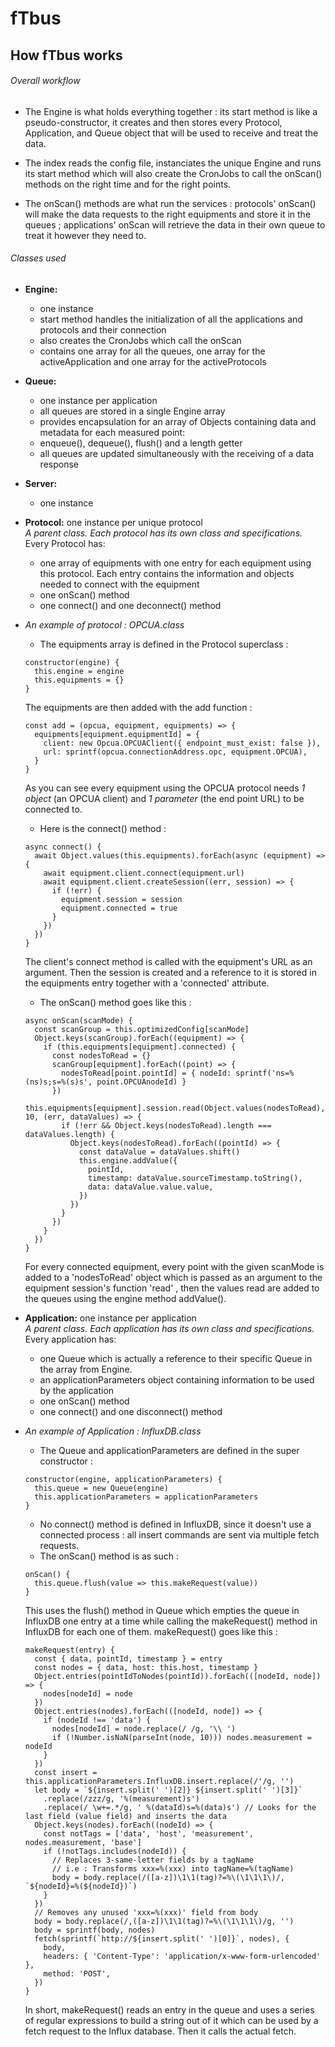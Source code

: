 # fTbus
## How fTbus works

###### Overall workflow

* The Engine is what holds everything together : its start method is like a pseudo-constructor, it creates and then stores every Protocol, Application, and Queue object that will be used to receive and treat the data.

* The index reads the config file, instanciates the unique Engine and runs its start method which will also create the CronJobs to call the onScan() methods on the right time and for the right points.

* The onScan() methods are what run the services : protocols' onScan() will make the data requests to the right equipments and store it in the queues ; applications' onScan will retrieve the data in their own queue to treat it however they need to.

###### Classes used


* **Engine:**  
  * one instance  
  * start method handles the initialization of all the applications and protocols and their connection  
  * also creates the CronJobs which call the onScan  
  * contains one array for all the queues, one array for the activeApplication and one array for the activeProtocols  

* **Queue:**  
  * one instance per application  
  * all queues are stored in a single Engine array  
  * provides encapsulation for an array of Objects containing data and metadata for each measured point:  
  * enqueue(), dequeue(), flush() and a length getter  
  * all queues are updated simultaneously with the receiving of a data response  

* **Server:**  
  * one instance

* **Protocol:** one instance per unique protocol  
*A parent class. Each protocol has its own class and specifications.*  
Every Protocol has:  
  * one array of equipments with one entry for each equipment using this protocol. Each entry contains the information and objects needed to connect with the equipment  
  * one onScan() method  
  * one connect() and one deconnect() method  


* *An example of protocol : OPCUA.class*
  * The equipments array is defined in the Protocol superclass :
  ```
  constructor(engine) {
    this.engine = engine
    this.equipments = {}
  }
  ```
  The equipments are then added with the add function :  
  ```
  const add = (opcua, equipment, equipments) => {
    equipments[equipment.equipmentId] = {
      client: new Opcua.OPCUAClient({ endpoint_must_exist: false }),
      url: sprintf(opcua.connectionAddress.opc, equipment.OPCUA),
    }
  } 
  ```
  As you can see every equipment using the OPCUA protocol needs *1 object* (an OPCUA client) and *1 parameter* (the end point URL) to be connected to.
  * Here is the connect() method :
  ```
  async connect() {
    await Object.values(this.equipments).forEach(async (equipment) => {
      await equipment.client.connect(equipment.url)
      await equipment.client.createSession((err, session) => {
        if (!err) {
          equipment.session = session
          equipment.connected = true
        }
      })
    })
  }
  ```
  The client's connect method is called with the equipment's URL as an argument. Then the session is created and a reference to it is stored in the equipments entry together with a 'connected' attribute.  
  * The onScan() method goes like this :  
  ```
  async onScan(scanMode) {
    const scanGroup = this.optimizedConfig[scanMode]
    Object.keys(scanGroup).forEach((equipment) => {
      if (this.equipments[equipment].connected) {
        const nodesToRead = {}
        scanGroup[equipment].forEach((point) => {
          nodesToRead[point.pointId] = { nodeId: sprintf('ns=%(ns)s;s=%(s)s', point.OPCUAnodeId) }
        })
        this.equipments[equipment].session.read(Object.values(nodesToRead), 10, (err, dataValues) => {
          if (!err && Object.keys(nodesToRead).length === dataValues.length) {
            Object.keys(nodesToRead).forEach((pointId) => {
              const dataValue = dataValues.shift()
              this.engine.addValue({
                pointId,
                timestamp: dataValue.sourceTimestamp.toString(),
                data: dataValue.value.value,
              })
            })
          }
        })
      }
    })
  }
  ```
  For every connected equipment, every point with the given scanMode is added to a 'nodesToRead' object which is passed as an argument to the equipment session's function 'read' , then the values read are added to the queues using the engine method addValue().


* **Application:** one instance per application  
*A parent class. Each application has its own class and specifications.*  
Every application has:   
  * one Queue which is actually a reference to their specific Queue in the array from Engine.  
  * an applicationParameters object containing information to be used by the application  
  * one onScan() method  
  * one connect() and one disconnect() method  


* *An example of Application : InfluxDB.class*
  * The Queue and applicationParameters are defined in the super constructor :
  ```
  constructor(engine, applicationParameters) {
    this.queue = new Queue(engine)
    this.applicationParameters = applicationParameters
  }
  ```
  * No connect() method is defined in InfluxDB, since it doesn't use a connected process : all insert commands are sent via multiple fetch requests.
  * The onScan() method is as such :
  ```
  onScan() {
    this.queue.flush(value => this.makeRequest(value))
  }
  ```
  This uses the flush() method in Queue which empties the queue in InfluxDB one entry at a time while calling the makeRequest() method in InfluxDB for each one of them. makeRequest() goes like this :
  ```
  makeRequest(entry) {
    const { data, pointId, timestamp } = entry
    const nodes = { data, host: this.host, timestamp }
    Object.entries(pointIdToNodes(pointId)).forEach(([nodeId, node]) => {
      nodes[nodeId] = node
    })
    Object.entries(nodes).forEach(([nodeId, node]) => {
      if (nodeId !== 'data') {
        nodes[nodeId] = node.replace(/ /g, '\\ ')
        if (!Number.isNaN(parseInt(node, 10))) nodes.measurement = nodeId
      }
    })
    const insert = this.applicationParameters.InfluxDB.insert.replace(/'/g, '')
    let body = `${insert.split(' ')[2]} ${insert.split(' ')[3]}`
      .replace(/zzz/g, '%(measurement)s')
      .replace(/ \w+=.*/g, ' %(dataId)s=%(data)s') // Looks for the last field (value field) and inserts the data
    Object.keys(nodes).forEach((nodeId) => {
      const notTags = ['data', 'host', 'measurement', nodes.measurement, 'base']
      if (!notTags.includes(nodeId)) {
        // Replaces 3-same-letter fields by a tagName
        // i.e : Transforms xxx=%(xxx) into tagName=%(tagName)
        body = body.replace(/([a-z])\1\1(tag)?=%\(\1\1\1\)/, `${nodeId}=%(${nodeId})`)
      }
    })
    // Removes any unused 'xxx=%(xxx)' field from body
    body = body.replace(/,([a-z])\1\1(tag)?=%\(\1\1\1\)/g, '')
    body = sprintf(body, nodes)
    fetch(sprintf(`http://${insert.split(' ')[0]}`, nodes), {
      body,
      headers: { 'Content-Type': 'application/x-www-form-urlencoded' },
      method: 'POST',
    })
  }
  ```
  In short, makeRequest() reads an entry in the queue and uses a series of regular expressions to build a string out of it which can be used by a fetch request to the Influx database. Then it calls the actual fetch.
